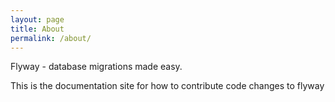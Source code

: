 ```yaml
---
layout: page
title: About
permalink: /about/
---
```


Flyway - database migrations made easy.

This is the documentation site for how to contribute code changes to flyway

[flyway-organization]: https://github.com/flyway
